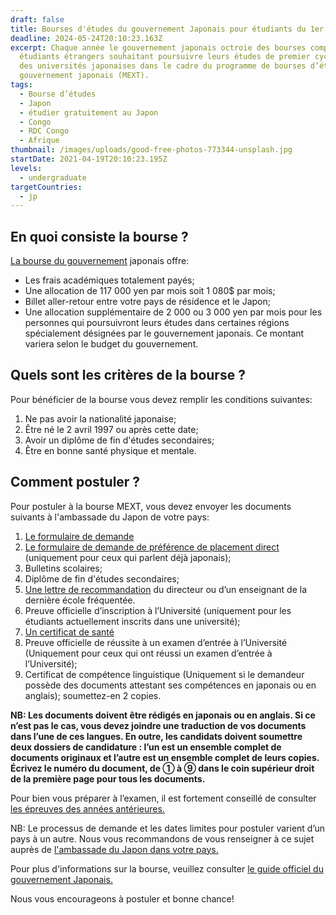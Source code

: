 ```yaml
---
draft: false
title: Bourses d'études du gouvernement Japonais pour étudiants du 1er cycle
deadline: 2024-05-24T20:10:23.163Z
excerpt: Chaque année le gouvernement japonais octroie des bourses complètes aux
  étudiants étrangers souhaitant poursuivre leurs études de premier cycle dans
  des universités japonaises dans le cadre du programme de bourses d’études du
  gouvernement japonais (MEXT).
tags:
  - Bourse d’études
  - Japon
  - étudier gratuitement au Japon
  - Congo
  - RDC Congo
  - Afrique
thumbnail: /images/uploads/good-free-photos-773344-unsplash.jpg
startDate: 2021-04-19T20:10:23.195Z
levels:
  - undergraduate
targetCountries:
  - jp
---
```

## En quoi consiste la bourse ?

[La bourse du gouvernement](https://www.studyinjapan.go.jp/en/smap-stopj-applications-undergraduate.html) japonais offre:

* Les frais académiques totalement payés;
* Une allocation de 117 000 yen par mois soit 1 080$ par mois;
* Billet aller-retour entre votre pays de résidence et le Japon;
* Une allocation supplémentaire de 2 000 ou 3 000 yen par mois pour les personnes qui poursuivront leurs études dans certaines régions spécialement désignées par le gouvernement japonais. Ce montant variera selon le budget du gouvernement.

## Quels sont les critères de la bourse ?

Pour bénéficier de la bourse vous devez remplir les conditions suivantes:

1. Ne pas avoir la nationalité japonaise;
2. Être né le 2 avril 1997 ou après cette date;
3. Avoir un diplôme de fin d'études secondaires;
4. Être en bonne santé physique et mentale.

## Comment postuler ?

Pour postuler à la bourse MEXT, vous devez envoyer les documents suivants à l'ambassade du Japon de votre pays:

1. [Le formulaire de demande](https://www.studyinjapan.go.jp/en/_mt/2024/04/2025_Application_Undergraduate.pdf)
2. [Le formulaire de demande de préférence de placement direct](https://www.studyinjapan.go.jp/en/_mt/2021/04/2022_DirectPlacement_Undergraduate.pdf) (uniquement pour ceux qui parlent déjà japonais);
3. Bulletins scolaires;
4. Diplôme de fin d'études secondaires; 
5. [Une lettre de recommandation](https://www.studyinjapan.go.jp/en/_mt/2024/04/2025_SampleRecommendation_Undergraduate.pdf) du directeur ou d’un enseignant de la dernière école fréquentée.
6. Preuve officielle d’inscription à l’Université (uniquement pour les étudiants actuellement inscrits dans une université);
7. [Un certificat de santé](https://www.studyinjapan.go.jp/en/_mt/2024/04/2025_HealthCertificate_Undergraduate.pdf)
8. Preuve officielle de réussite à un examen d’entrée à l’Université (Uniquement pour ceux qui ont réussi un examen d’entrée à l’Université);
9. Certificat de compétence linguistique (Uniquement si le demandeur possède des documents attestant ses compétences en japonais ou en anglais); soumettez-en 2 copies.

**NB: Les documents doivent être rédigés en japonais ou en anglais. Si ce n’est pas le cas, vous devez joindre une traduction de vos documents dans l’une de ces langues. En outre, les candidats doivent soumettre deux dossiers de candidature : l’un est un ensemble complet de documents originaux et l’autre est un ensemble complet de leurs copies. Écrivez le numéro du document, de ① à ⑨ dans le coin supérieur droit de la première page pour tous les documents.**

Pour bien vous préparer à l’examen, il est fortement conseillé de consulter <a href="https://www.studyinjapan.go.jp/en/planning/scholarship/application/examination/index.html" target="_blank" rel="noopener noreferrer">les épreuves des années antérieures.</a>

NB: Le processus de demande et les dates limites pour postuler varient d’un pays à un autre. Nous vous recommandons de vous renseigner à ce sujet auprès de <a href="https://www.mofa.go.jp/about/emb_cons/mofaserv.html" target="_blank" rel="noopener noreferrer">l'ambassade du Japon dans votre pays.</a>

Pour plus d'informations sur la bourse, veuillez consulter [le guide officiel du gouvernement Japonais.](https://www.studyinjapan.go.jp/en/_mt/2021/04/2022_Guidelines_Undergraduate_E.pdf)

Nous vous encourageons à postuler et bonne chance!